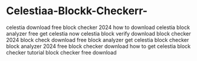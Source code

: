 # Celestiaa-Blockk-Checkerr-
 celestia download free block checker 2024 how to download celestia block analyzer free get celestia now celestia block verify download block checker 2024 block check download free block analyzer get celestia block checker block analyzer 2024 free block checker download how to get celestia block checker tutorial block checker free download
